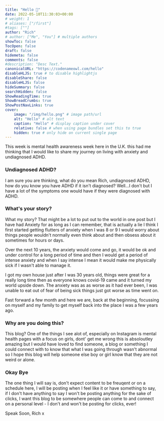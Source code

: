 ```yaml
---
title: "Hello 👋"
date: 2022-05-10T11:30:03+00:00
# weight: 1
# aliases: ["/first"]
#tags: [""]
author: "Rich"
# author: ["Me", "You"] # multiple authors
showToc: false
TocOpen: false
draft: false
hidemeta: false
comments: false
#description: "Desc Text."
canonicalURL: "https://codenameowl.com/hello"
disableHLJS: true # to disable highlightjs
disableShare: false
disableHLJS: false
hideSummary: false
searchHidden: false
ShowReadingTime: true
ShowBreadCrumbs: true
ShowPostNavLinks: true
cover:
    image: "/img/hello.png" # image path/url
    alt: "Hello" # alt text
    caption: "Hello" # display caption under cover
    relative: false # when using page bundles set this to true
    hidden: true # only hide on current single page
---
```


This week is mental health awareness week here in the U.K. this had me thinking that I would like to share my journey on living with anxiety and undiagnosed ADHD.

### Undiagnosed ADHD?

I am sure you are thinking, what do you mean Rich, undiagnosed ADHD, how do you know you have ADHD if it isn't diagnosed? Well...I don't but I have a lot of the symptoms one would have if they were diagnosed with ADHD.

### What's your story? 

What my story? That might be a lot to put out to the world in one post but I have had Anxiety for as long as I can remember, that is actually a lie I think I first started getting flutters of anxiety when I was 8 or 9 I would worry about things people wouldn't normally even think about and then obsess about it sometimes for hours or days. 

Over the next 10 years, the anxiety would come and go, it would be ok and under control for a long period of time and then I would get a period of intense anxiety and when I say intense I mean it would make me physically sick if I wasn't able to manage it.

I got my own house just after I was 30 years old, things were great for a really long time then as everyone knows covid-19 came and it turned my world upside down. The anxiety was as as worse as it had ever been, I was unable to eat out of fear of being sick things just got worse as time went on. 

Fast forward a few month and here we are, back at the beginning, focussing on myself and my family to get myself back into the place I was a few years ago. 

### Why are you doing this? 

This blog? One of the things I see alot of, especially on Instagram is mental health pages with a focus on girls, dont' get me wrong this is absoloutley amazing but I would have loved to find someone, a blog or something I could connect with to know that what I was going through wasn't abnormal so I hope this blog will help someone else boy or girl know that they are not weird or alone. 

### Okay Bye

The one thing I will say is, don't expect content to be freuqent or on a schedule here, I will be posting when I feel like it or have something to say, if I don't have anything to say I won't be posting anything for the sake of clicks, I want this blog to be somewhere people can come to and connect on a personal level - I don't and won't be posting for clicks, ever!

Speak Soon, Rich
x